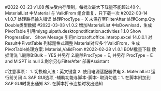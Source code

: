 #2022-03-23 v1.08
        解决受内存限制，每批次最大下载量不能超过40个。
        MaterialList 中Material 与 ValidFrom 组合重复，只下载一次
#2022-03-14 v1.0.7
       处理路径输入错误
       处理ProcType = X 未保存至FilterAfter
       处理Comp.Qty Double类型数据
#2022-03-03 v1.0.2
       增加MaterialList 中IsDownload，生成PivotTable
       引用miyag.uipath.desktopnotification.activities 1.1.0 Show ProgressBar、 Show Mesage
       引用microsoft.office.interop.excel  14.0.0.1  对Result中PivotTable 列标题格式调整
       Material对应多个ValidFrom，生成PivotTable处理方案: Material_ValidFrom
#2022-02-28 v1.0.1
        BOM批量下载
        数据清洗 
	1.删除B:Bulk = YES 并另存
	2.删除ProcType = E, 并另存 ProcType = E and M:SPT is null
                3.剩余另存FilterAfter
         部署Assistant

#注意事项：
    1. 切换输入法：英文键盘
    2. 使用电源适配器供电
    3. MaterialList 运行前关闭
    4. SAP GUI选项  -辅助功能与脚本-脚本- 取消勾选：1. 在脚本附加到SAP GUI时发出通知 &2. 在脚本打卡连接时发出通知 